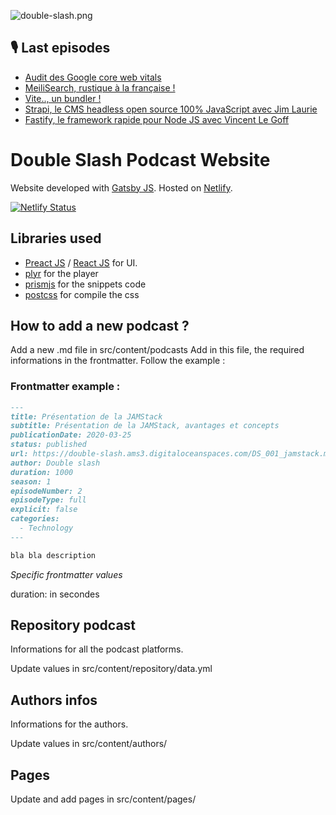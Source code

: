 ![double-slash.png](double-slash.png)

## :studio_microphone: Last episodes
<!-- BLOG-POST-LIST:START -->
- [Audit des Google core web vitals](https://slash-podcast.fr/podcasts/core-web-vitals/)
- [MeiliSearch, rustique à la française !](https://slash-podcast.fr/podcasts/meilisearch/)
- [Vite.., un bundler !](https://slash-podcast.fr/podcasts/vite-bundler/)
- [Strapi, le CMS headless open source 100% JavaScript avec Jim Laurie](https://slash-podcast.fr/podcasts/strapi/)
- [Fastify, le framework rapide pour Node JS avec Vincent Le Goff](https://slash-podcast.fr/podcasts/fastify-node-js-open-source/)
<!-- BLOG-POST-LIST:END -->

# Double Slash Podcast Website

Website developed with [Gatsby JS](https://www.gatsbyjs.org/).
Hosted on [Netlify](https://www.netlify.com/).

[![Netlify Status](https://api.netlify.com/api/v1/badges/a77f591b-7350-47a5-9864-aaa68996e9bf/deploy-status)](https://app.netlify.com/sites/goofy-mccarthy-79e233/deploys)

## Libraries used

- [Preact JS](https://preactjs.com/) / [React JS](https://fr.reactjs.org/) for UI.
- [plyr](https://plyr.io/) for the player
- [prismjs](https://prismjs.com/) for the snippets code
- [postcss](https://postcss.org/) for compile the css

## How to add a new podcast ?

Add a new .md file in src/content/podcasts
Add in this file, the required informations in the frontmatter.
Follow the example :

### Frontmatter example :

```md
---
title: Présentation de la JAMStack
subtitle: Présentation de la JAMStack, avantages et concepts
publicationDate: 2020-03-25
status: published
url: https://double-slash.ams3.digitaloceanspaces.com/DS_001_jamstack.mp3
author: Double slash
duration: 1000
season: 1
episodeNumber: 2
episodeType: full
explicit: false
categories:
  - Technology
---

bla bla description
```

_Specific frontmatter values_

duration: in secondes

## Repository podcast

Informations for all the podcast platforms.

Update values in src/content/repository/data.yml

## Authors infos

Informations for the authors.

Update values in src/content/authors/

## Pages

Update and add pages in src/content/pages/
